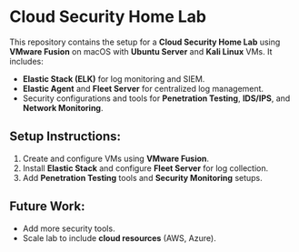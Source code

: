 # Cloud Security Home Lab

This repository contains the setup for a **Cloud Security Home Lab** using **VMware Fusion** on macOS with **Ubuntu Server** and **Kali Linux** VMs. It includes:

- **Elastic Stack (ELK)** for log monitoring and SIEM.
- **Elastic Agent** and **Fleet Server** for centralized log management.
- Security configurations and tools for **Penetration Testing**, **IDS/IPS**, and **Network Monitoring**.

## Setup Instructions:
1. Create and configure VMs using **VMware Fusion**.
2. Install **Elastic Stack** and configure **Fleet Server** for log collection.
3. Add **Penetration Testing** tools and **Security Monitoring** setups.

## Future Work:
- Add more security tools.
- Scale lab to include **cloud resources** (AWS, Azure).

